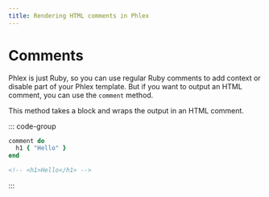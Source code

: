 ```yaml
---
title: Rendering HTML comments in Phlex
---
```


# Comments

Phlex is just Ruby, so you can use regular Ruby comments to add context or disable part of your Phlex template. But if you want to output an HTML comment, you can use the `comment` method.

This method takes a block and wraps the output in an HTML comment.

::: code-group

```ruby [Phlex]
comment do
  h1 { "Hello" }
end
```

```html [HTML]
<!-- <h1>Hello</h1> -->
```

:::

